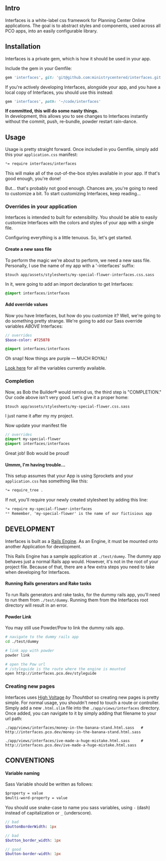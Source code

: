## Intro

Interfaces is a white-label css framework for Planning Center Online applications.
The goal is to abstract styles and components, used across all PCO apps, into an
easily configurable library.

## Installation

Interfaces is a private gem, which is how it should be used in your app.

Include the gem in your Gemfile:

```ruby
gem 'interfaces', git: 'git@github.com:ministrycentered/interfaces.git'
```

If you're actively developing Interfaces, alongside your app, and you have a local
copy of Interfaces, you should use this instead:

```ruby
gem 'interfaces', path: '~/code/interfaces'
```

**If committed, this will do some nasty things.**  
In development, this allows you to see changes to Interfaces instantly without the commit, push,
re-bundle, powder restart rain-dance.

## Usage

Usage is pretty straight forward.  Once included in you Gemfile, simply add this
your `application.css` manifest:

```css
*= require interfaces/interfaces
```

This will make all of the out-of-the-box styles available in your app.  If
that's good enough, you're done!

But... that's probably not good enough.  Chances are, you're going to need to
customize a bit.  To start customizing Interfaces, keep reading...

### Overrides in your application

Interfaces is intended to built for extensibility.  You should be able to easily
customize Interfaces with the colors and styles of your app with a single
file.

Configuring everything is a little tenuous.  So, let's get
started.

#### Create a new sass file

To perform the magic we're about to perform, we need a new sass file.
Personally, I use the name of my app with a '-interfaces' suffix:

```$touch app/assets/stylesheets/my-special-flower-interfaces.css.sass```

In it, were going to add an import declaration to get Interfaces:

```sass
@import interfaces/interfaces
```

#### Add override values

Now you have Interfaces, but how do you customize it?  Well, we're going to
do something pretty strange.  We're going to add our Sass override variables
*ABOVE* Interfaces:

```sass
// overrides
$base-color: #725878

@import interfaces/interfaces
```

Oh snap!  Now things are purple — MUCH ROYAL!

[Look
here](https://github.com/ministrycentered/interfaces/blob/master/vendor/assets/stylesheets/interfaces/core/_variables.css.sass) for all the variables currently available.

### Completion

Now, as Bob the Builder&reg; would remind us, the third step is "COMPLETION."
Our code above isn't very good.  Let's give it a proper home:

```$touch app/assets/stylesheets/my-special-flower.css.sass```

I just name it after my my project.

Now update your manifest file

```sass
// overrides
@import my-special-flower
@import interfaces/interfaces
```

Great job!  Bob would be proud!

#### Ummm, I'm having trouble...

This setup assumes that your App is using Sprockets and your `application.css`
has something like this:

```css
*= require_tree .
```

If not, you'll require your newly created stylesheet by adding this line:

```css
*= require my-special-flower-interfaces
** Remember, 'my-special-flower' is the name of our fictisious app
```

## DEVELOPMENT

Interfaces is built as a [Rails
Engine](http://edgeapi.rubyonrails.org/classes/Rails/Engine.html).  As an
Engine, it must be mounted onto another Application for development.

This Rails Engine has a sample application at `./test/dummy`.  The dummy app
behaves just a normal Rails app would.  However, it's not in the root of your
project file.  Because of that, there are a few extra steps you need to take
when developing for Interfaces.

#### Running Rails generators and Rake tasks

To run Rails generators and rake tasks, for the dummy rails app, you'll need to
run them from `./test/dummy`.  Running them from the Interfaces root directory
will result in an error.

#### Powder Link

You may still use Powder/Pow to link the dummy rails app.

```bash
# navigate to the dummy rails app
cd ./test/dummy

# link app with powder
powder link

# open the Pow url
# /styleguide is the route where the engine is mounted
open http://interfaces.pco.dev/styleguide
```

### Creating new pages

Interfaces uses [High Voltage](https://github.com/thoughtbot/high_voltage) *by Thouhtbot* so creating new pages is pretty
simple.  For normal usage, you shouldn't need to touch a route or controller.
Simply add a new `.html.slim` file into the `./app/views/interfaces` directory.
Once added, you can navigate to it by simply adding that filename to your url
path:

```
./app/views/interfaces/money-in-the-banana-stand.html.sass   # http://interfaces.pco.dev/money-in-the-banana-stand.html.sass

./app/views/interfaces/ive-made-a-huge-mistake.html.sass     # http://interfaces.pco.dev/ive-made-a-huge-mistake.html.sass
```

## CONVENTIONS

#### Variable naming

Sass Variable should be written as follows:

```sass
$property = value
$multi-word-property = value
```

You should use snake-case to name you sass variables, using `-` (dash) instead
of capitalization or `_` (underscore).

```sass
// bad
$buttonBorderWidth: 1px

// bad
$button_border_width: 1px

// good
$button-border-width: 1px
```
